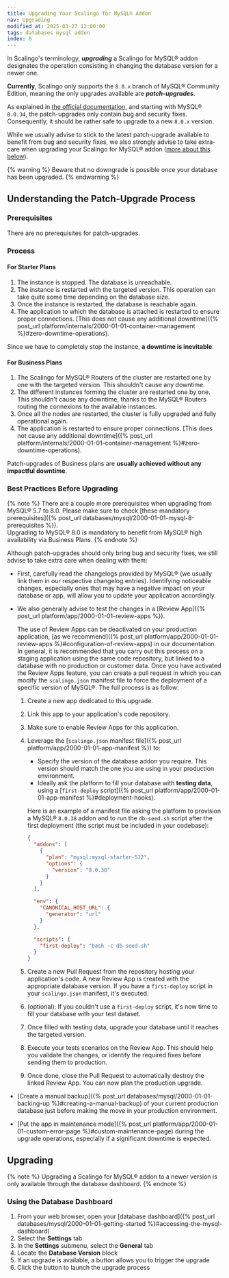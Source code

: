 ```yaml
---
title: Upgrading Your Scalingo for MySQL® Addon
nav: Upgrading
modified_at: 2025-03-27 12:00:00
tags: databases mysql addon
index: 8
---
```


In Scalingo's terminology, ***upgrading*** a Scalingo for MySQL® addon
designates the operation consisting in changing the database version for a
newer one.

**Currently**, Scalingo only supports the `8.0.x` branch of MySQL® Community
Edition, meaning the only upgrades available are ***patch-upgrades***.

As explained in [the official documentation](https://dev.mysql.com/blog-archive/introducing-mysql-innovation-and-long-term-support-lts-versions/),
and starting with MySQL® `8.0.34`, the patch-upgrades only contain bug and
security fixes. Consequently, it should be rather safe to upgrade to a new
`8.0.x` version.

While we usually advise to stick to the latest patch-upgrade available to
benefit from bug and security fixes, we also strongly advise to take extra-care
when upgrading your Scalingo for MySQL® addon ([more about this below](#best-practices-before-upgrading)).

{% warning %}
Beware that no downgrade is possible once your database has been upgraded.
{% endwarning %}


## Understanding the Patch-Upgrade Process

### Prerequisites

There are no prerequisites for patch-upgrades.

### Process

#### For Starter Plans

1. The instance is stopped. The database is unreachable.
2. The instance is restarted with the targeted version. This operation can take
   quite some time depending on the database size.
3. Once the instance is restarted, the database is reachable again.
4. The application to which the database is attached is restarted to ensure proper connections. [This does not
   cause any additional downtime]({% post_url platform/internals/2000-01-01-container-management %}#zero-downtime-operations).

Since we have to completely stop the instance, **a downtime is inevitable**.

#### For Business Plans

1. The Scalingo for MySQL® Routers of the cluster are restarted one by one with
   the targeted version. This shouldn't cause any downtime.
2. The different instances forming the cluster are restarted one by one. This
   shouldn't cause any downtime, thanks to the MySQL® Routers routing the
   connexions to the available instances.
3. Once all the nodes are restarted, the cluster is fully upgraded and fully
   operational again.
4. The application is restarted to ensure proper connections. [This does not
   cause any additional downtime]({% post_url platform/internals/2000-01-01-container-management %}#zero-downtime-operations).

Patch-upgrades of Business plans are **usually achieved without any impactful
downtime**.

### Best Practices Before Upgrading

{% note %}
There are a couple more prerequisites when upgrading from MySQL® 5.7 to 8.0.
Please make sure to check [these mandatory prerequisites]({% post_url databases/mysql/2000-01-01-mysql-8-prerequisites %}).\
Upgrading to MySQL® 8.0 is mandatory to benefit from MySQL® high availability
via Business Plans.
{% endnote %}

Although patch-upgrades should only bring bug and security fixes, we still
advise to take extra care when dealing with them:

- First, carefully read the changelogs provided by MySQL® (we usually link them
  in our respective changelog entries). Identifying noticeable changes,
  especially ones that may have a negative impact on your database or app, will
  allow you to update your application accordingly.

- We also generally advise to test the changes in a [Review App]({% post_url platform/app/2000-01-01-review-apps %}).

  The use of Review Apps can be deactivated on your production application, [as
  we recommend]({% post_url platform/app/2000-01-01-review-apps %}#configuration-of-review-apps)
  in our documentation. In general, it is recommended that you carry out this
  process on a staging application using the same code repository, but linked
  to a database with no production or customer data. Once you have activated
  the Review Apps feature, you can create a pull request in which you can
  modify the `scalingo.json` manifest file to force the deployment of a
  specific version of MySQL®. The full process is as follow:

  1. Create a new app dedicated to this upgrade.
  2. Link this app to your application's code repository.
  3. Make sure to enable Review Apps for this application.
  4. Leverage the [`scalingo.json` manifest file]({% post_url platform/app/2000-01-01-app-manifest %})
     to:
     - Specify the version of the database addon you require. This version
       should match the one you are using in your production environment.
     - Ideally ask the platform to fill your database with **testing data**,
       using a [`first-deploy` script]({% post_url platform/app/2000-01-01-app-manifest %}#deployment-hooks).

     Here is an example of a manifest file asking the platform to provision a
     MySQL® `8.0.38` addon and to run the `db-seed.sh` script after the
     first deployment (the script must be included in your codebase):
     ```json
     {
       "addons": [
         {
           "plan": "mysql:mysql-starter-512",
           "options": {
             "version": "8.0.38"
           }
         }
       ],

       "env": {
         "CANONICAL_HOST_URL": {
           "generator": "url"
         }
       },

       "scripts": {
         "first-deploy": "bash -c db-seed.sh"
       }
     }
     ```
  5. Create a new Pull Request from the repository hosting your application's
     code. A new Review App is created with the appropriate database version.
     If you have a `first-deploy` script in your `scalingo.json` manifest, it's
     executed.
  6. (optional): If you couldn't use a `first-deploy` script, it's now
     time to fill your database with your test dataset.
  7. Once filled with testing data, upgrade your database until it reaches the
     targeted version.
  8. Execute your tests scenarios on the Review App. This should help you
     validate the changes, or identify the required fixes before sending them
     to production.
  9. Once done, close the Pull Request to automatically destroy the linked
     Review App. You can now plan the production upgrade.

- [Create a manual backup]({% post_url databases/mysql/2000-01-01-backing-up %}#creating-a-manual-backup)
  of your current production database just before making the move in your
  production environment.

- [Put the app in maintenance mode]({% post_url platform/app/2000-01-01-custom-error-page %}#custom-maintenance-page)
  during the upgrade operations, especially if a significant downtime is
  expected.


## Upgrading

{% note %}
Upgrading a Scalingo for MySQL® addon to a newer version is only available
through the database dashboard.
{% endnote %}

### Using the Database Dashboard

1. From your web browser, open your [database dashboard]({% post_url databases/mysql/2000-01-01-getting-started %}#accessing-the-mysql-dashboard)
2. Select the **Settings** tab
3. In the **Settings** submenu, select the **General** tab
4. Locate the **Database Version** block
5. If an upgrade is available, a button allows you to trigger the upgrade
6. Click the button to launch the upgrade process
